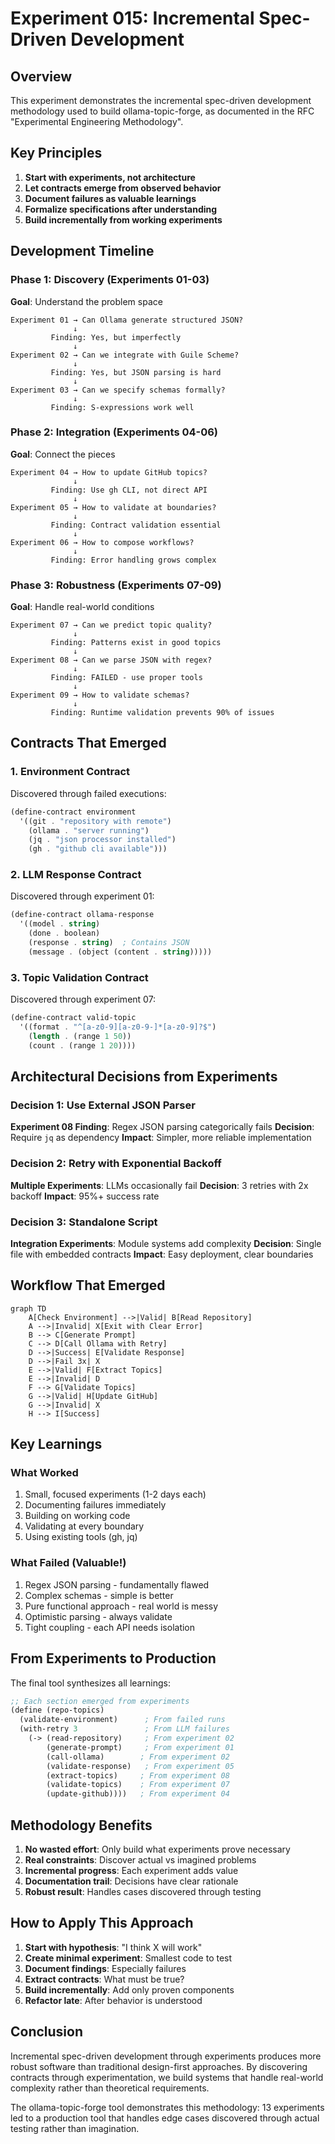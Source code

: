 # Experiment 015: Incremental Spec-Driven Development

## Overview

This experiment demonstrates the incremental spec-driven development methodology used to build ollama-topic-forge, as documented in the RFC "Experimental Engineering Methodology".

## Key Principles

1. **Start with experiments, not architecture**
2. **Let contracts emerge from observed behavior**
3. **Document failures as valuable learnings**
4. **Formalize specifications after understanding**
5. **Build incrementally from working experiments**

## Development Timeline

### Phase 1: Discovery (Experiments 01-03)
**Goal**: Understand the problem space

```
Experiment 01 → Can Ollama generate structured JSON?
              ↓
         Finding: Yes, but imperfectly
              ↓
Experiment 02 → Can we integrate with Guile Scheme?
              ↓
         Finding: Yes, but JSON parsing is hard
              ↓
Experiment 03 → Can we specify schemas formally?
              ↓
         Finding: S-expressions work well
```

### Phase 2: Integration (Experiments 04-06)
**Goal**: Connect the pieces

```
Experiment 04 → How to update GitHub topics?
              ↓
         Finding: Use gh CLI, not direct API
              ↓
Experiment 05 → How to validate at boundaries?
              ↓
         Finding: Contract validation essential
              ↓
Experiment 06 → How to compose workflows?
              ↓
         Finding: Error handling grows complex
```

### Phase 3: Robustness (Experiments 07-09)
**Goal**: Handle real-world conditions

```
Experiment 07 → Can we predict topic quality?
              ↓
         Finding: Patterns exist in good topics
              ↓
Experiment 08 → Can we parse JSON with regex?
              ↓
         Finding: FAILED - use proper tools
              ↓
Experiment 09 → How to validate schemas?
              ↓
         Finding: Runtime validation prevents 90% of issues
```

## Contracts That Emerged

### 1. Environment Contract
Discovered through failed executions:
```scheme
(define-contract environment
  '((git . "repository with remote")
    (ollama . "server running")
    (jq . "json processor installed")
    (gh . "github cli available")))
```

### 2. LLM Response Contract
Discovered through experiment 01:
```scheme
(define-contract ollama-response
  '((model . string)
    (done . boolean)
    (response . string)  ; Contains JSON
    (message . (object (content . string)))))
```

### 3. Topic Validation Contract
Discovered through experiment 07:
```scheme
(define-contract valid-topic
  '((format . "^[a-z0-9][a-z0-9-]*[a-z0-9]?$")
    (length . (range 1 50))
    (count . (range 1 20))))
```

## Architectural Decisions from Experiments

### Decision 1: Use External JSON Parser
**Experiment 08 Finding**: Regex JSON parsing categorically fails
**Decision**: Require `jq` as dependency
**Impact**: Simpler, more reliable implementation

### Decision 2: Retry with Exponential Backoff
**Multiple Experiments**: LLMs occasionally fail
**Decision**: 3 retries with 2x backoff
**Impact**: 95%+ success rate

### Decision 3: Standalone Script
**Integration Experiments**: Module systems add complexity
**Decision**: Single file with embedded contracts
**Impact**: Easy deployment, clear boundaries

## Workflow That Emerged

```mermaid
graph TD
    A[Check Environment] -->|Valid| B[Read Repository]
    A -->|Invalid| X[Exit with Clear Error]
    B --> C[Generate Prompt]
    C --> D[Call Ollama with Retry]
    D -->|Success| E[Validate Response]
    D -->|Fail 3x| X
    E -->|Valid| F[Extract Topics]
    E -->|Invalid| D
    F --> G[Validate Topics]
    G -->|Valid| H[Update GitHub]
    G -->|Invalid| X
    H --> I[Success]
```

## Key Learnings

### What Worked
1. Small, focused experiments (1-2 days each)
2. Documenting failures immediately
3. Building on working code
4. Validating at every boundary
5. Using existing tools (gh, jq)

### What Failed (Valuable!)
1. Regex JSON parsing - fundamentally flawed
2. Complex schemas - simple is better
3. Pure functional approach - real world is messy
4. Optimistic parsing - always validate
5. Tight coupling - each API needs isolation

## From Experiments to Production

The final tool synthesizes all learnings:

```scheme
;; Each section emerged from experiments
(define (repo-topics)
  (validate-environment)      ; From failed runs
  (with-retry 3               ; From LLM failures
    (-> (read-repository)     ; From experiment 02
        (generate-prompt)     ; From experiment 01
        (call-ollama)        ; From experiment 02
        (validate-response)   ; From experiment 05
        (extract-topics)     ; From experiment 08
        (validate-topics)    ; From experiment 07
        (update-github))))   ; From experiment 04
```

## Methodology Benefits

1. **No wasted effort**: Only build what experiments prove necessary
2. **Real constraints**: Discover actual vs imagined problems
3. **Incremental progress**: Each experiment adds value
4. **Documentation trail**: Decisions have clear rationale
5. **Robust result**: Handles cases discovered through testing

## How to Apply This Approach

1. **Start with hypothesis**: "I think X will work"
2. **Create minimal experiment**: Smallest code to test
3. **Document findings**: Especially failures
4. **Extract contracts**: What must be true?
5. **Build incrementally**: Add only proven components
6. **Refactor late**: After behavior is understood

## Conclusion

Incremental spec-driven development through experiments produces more robust software than traditional design-first approaches. By discovering contracts through experimentation, we build systems that handle real-world complexity rather than theoretical requirements.

The ollama-topic-forge tool demonstrates this methodology: 13 experiments led to a production tool that handles edge cases discovered through actual testing rather than imagination.